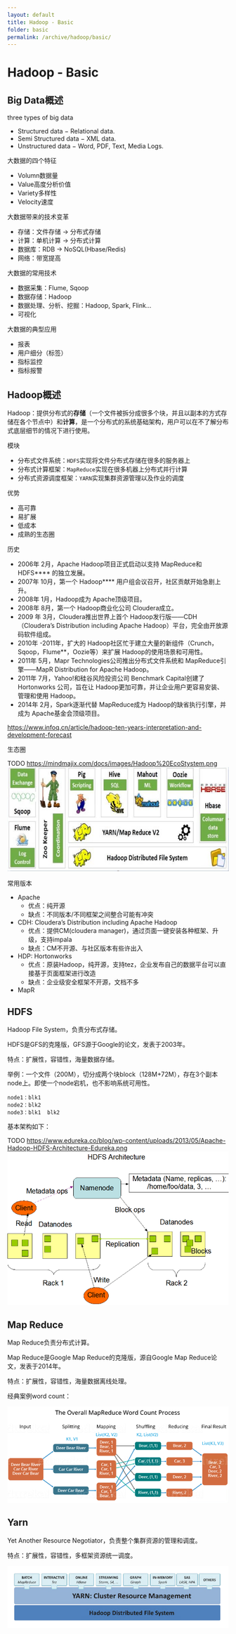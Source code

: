 ```yaml
---
layout: default
title: Hadoop - Basic
folder: basic
permalink: /archive/hadoop/basic/
---
```


# Hadoop - Basic

## Big Data概述

three types of big data
- Structured data − Relational data.
- Semi Structured data − XML data.
- Unstructured data − Word, PDF, Text, Media Logs.

大数据的四个特征
- Volumn数据量
- Value高度分析价值
- Variety多样性
- Velocity速度

大数据带来的技术变革
- 存储：文件存储 -> 分布式存储
- 计算：单机计算 -> 分布式计算
- 数据库：RDB -> NoSQL(Hbase/Redis)
- 网络：带宽提高

大数据的常用技术
- 数据采集：Flume, Sqoop
- 数据存储：Hadoop
- 数据处理、分析、挖掘：Hadoop, Spark, Flink...
- 可视化

大数据的典型应用
- 报表
- 用户细分（标签）
- 指标监控
- 指标报警

## Hadoop概述

Hadoop：提供分布式的**存储**（一个文件被拆分成很多个块，并且以副本的方式存储在各个节点中）和**计算**，是一个分布式的系统基础架构，用户可以在不了解分布式底层细节的情况下进行使用。

模块
- 分布式文件系统：`HDFS`实现将文件分布式存储在很多的服务器上
- 分布式计算框架：`MapReduce`实现在很多机器上分布式并行计算
- 分布式资源调度框架：`YARN`实现集群资源管理以及作业的调度

优势
- 高可靠
- 易扩展
- 低成本
- 成熟的生态圈

历史
- 2006年 2月，Apache Hadoop项目正式启动以支持 MapReduce和 HDFS**** 的独立发展。
- 2007年 10月，第一个 Hadoop**** 用户组会议召开，社区贡献开始急剧上升。
- 2008年 1月，Hadoop成为 Apache顶级项目。
- 2008年 8月，第一个 Hadoop商业化公司 Cloudera成立。
- 2009 年 3月，Cloudera推出世界上首个 Hadoop发行版——CDH（Cloudera’s Distribution including Apache Hadoop）平台，完全由开放源码软件组成。
- 2010年 -2011年，扩大的 Hadoop社区忙于建立大量的新组件（Crunch，Sqoop，Flume**，Oozie等）来扩展 Hadoop的使用场景和可用性。
- 2011年 5月，Mapr Technologies公司推出分布式文件系统和 MapReduce引擎——MapR Distribution for Apache Hadoop。
- 2011年 7月，Yahoo!和硅谷风险投资公司 Benchmark Capital创建了 Hortonworks 公司，旨在让 Hadoop更加可靠，并让企业用户更容易安装、管理和使用 Hadoop。
- 2014年 2月，Spark逐渐代替 MapReduce成为 Hadoop的缺省执行引擎，并成为 Apache基金会顶级项目。

<https://www.infoq.cn/article/hadoop-ten-years-interpretation-and-development-forecast>

生态圈

TODO
https://mindmajix.com/docs/images/Hadoop%20EcoStystem.png
![hadoop_eco](img/hadoop_eco.PNG)

常用版本
- Apache
  - 优点：纯开源
  - 缺点：不同版本/不同框架之间整合可能有冲突
- CDH: Cloudera’s Distribution including Apache Hadoop
  - 优点：提供CM(cloudera manager)，通过页面一键安装各种框架、升级，支持impala
  - 缺点：CM不开源、与社区版本有些许出入
- HDP: Hortonworks
  - 优点：原装Hadoop，纯开源，支持tez，企业发布自己的数据平台可以直接基于页面框架进行改造
  - 缺点：企业级安全框架不开源，文档不多
- MapR

## HDFS

Hadoop File System，负责分布式存储。

HDFS是GFS的克隆版，GFS源于Google的论文，发表于2003年。

特点：扩展性，容错性，海量数据存储。

举例：一个文件（200M），切分成两个块block（128M+72M），存在3个副本node上。即使一个node宕机，也不影响系统可用性。

~~~
node1：blk1
node2：blk2
node3：blk1  blk2
~~~

基本架构如下：

TODO
https://www.edureka.co/blog/wp-content/uploads/2013/05/Apache-Hadoop-HDFS-Architecture-Edureka.png
![hadoop_arch](img/hadoop_arch.PNG)

## Map Reduce

Map Reduce负责分布式计算。

Map Reduce是Google Map Reduce的克隆版，源自Google Map Reduce论文，发表于2014年。

特点：扩展性，容错性，海量数据离线处理。

经典案例word count：

![hadoop_mapreduce](img/hadoop_mapreduce.PNG)

## Yarn

Yet Another Resource Negotiator，负责整个集群资源的管理和调度。

特点：扩展性，容错性，多框架资源统一调度。

![hadoop_yarn](img/hadoop_yarn.PNG)
